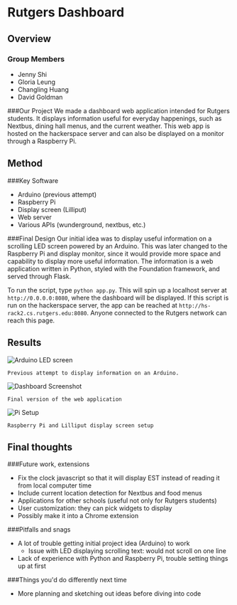 # Rutgers Dashboard

## Overview
### Group Members
- Jenny Shi
- Gloria Leung
- Changling Huang
- David Goldman

###Our Project
We made a dashboard web application intended for Rutgers students. It displays information useful for everyday happenings, such as Nextbus, dining hall menus, and the current weather. This web app is hosted on the hackerspace server and can also be displayed on a monitor through a Raspberry Pi.

## Method
###Key Software
- Arduino (previous attempt)
- Raspberry Pi
- Display screen (Lilliput)
- Web server
- Various APIs (wunderground, nextbus, etc.)

###Final Design
Our initial idea was to display useful information on a scrolling LED screen powered by an Arduino. This was later changed to the Raspberry Pi and display monitor, since it would provide more space and capability to display more useful information. The information is a web application written in Python, styled with the Foundation framework, and served through Flask.

To run the script, type `python app.py`. This will spin up a localhost server at `http://0.0.0.0:8080`, where the dashboard will be displayed. If this script is run on the hackerspace server, the app can be reached at `http://hs-rack2.cs.rutgers.edu:8080`. Anyone connected to the Rutgers network can reach this page.

## Results
![Arduino LED screen](https://raw.githubusercontent.com/jennpeare/hackerspace_proj/master/static/img/arduino.jpg "Arduino LED screen")

	Previous attempt to display information on an Arduino.

![Dashboard Screenshot](https://raw.githubusercontent.com/jennpeare/hackerspace_proj/master/static/img/dashboard.png "Dashboard Screenshot")
	
	Final version of the web application

![Pi Setup](https://raw.githubusercontent.com/jennpeare/hackerspace_proj/master/static/img/pisetup.jpg "Pi Setup")

	Raspberry Pi and Lilliput display screen setup

## Final thoughts
###Future work, extensions
- Fix the clock javascript so that it will display EST instead of reading it from local computer time
- Include current location detection for Nextbus and food menus
- Applications for other schools (useful not only for Rutgers students)
- User customization: they can pick widgets to display
- Possibly make it into a Chrome extension

###Pitfalls and snags
- A lot of trouble getting initial project idea (Arduino) to work
	- Issue with LED displaying scrolling text: would not scroll on one line
- Lack of experience with Python and Raspberry Pi, trouble setting things up at first

###Things you'd do differently next time
- More planning and sketching out ideas before diving into code